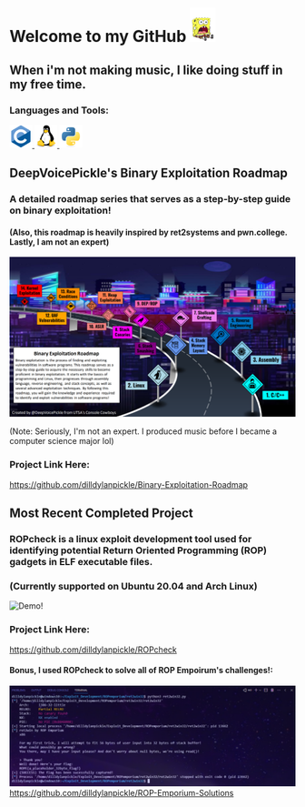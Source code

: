 # Welcome to my GitHub <img src="Meme.gif" height="60"/>
## When i'm not making music, I like doing stuff in my free time.

<h3 align="left">Languages and Tools:</h3>
<p align="left"> <a href="https://www.cprogramming.com/" target="_blank" rel="noreferrer"> <img src="https://raw.githubusercontent.com/devicons/devicon/master/icons/c/c-original.svg" alt="c" width="40" height="40"/> </a> <a href="https://www.linux.org/" target="_blank" rel="noreferrer"> <img src="https://raw.githubusercontent.com/devicons/devicon/master/icons/linux/linux-original.svg" alt="linux" width="40" height="40"/> </a> <a href="https://www.python.org" target="_blank" rel="noreferrer"> <img src="https://raw.githubusercontent.com/devicons/devicon/master/icons/python/python-original.svg" alt="python" width="40" height="40"/> </a> </p>

## DeepVoicePickle's Binary Exploitation Roadmap
### A detailed roadmap series that serves as a step-by-step guide on binary exploitation!
#### (Also, this roadmap is heavily inspired by ret2systems and pwn.college. Lastly, I am not an expert)
![Demo!](/demo/Binary-Exploitation-Roadmap-v2.png)

(Note: Seriously, I'm not an expert. I produced music before I became a computer science major lol)

### Project Link Here:
https://github.com/dilldylanpickle/Binary-Exploitation-Roadmap

## Most Recent Completed Project
### ROPcheck is a linux exploit development tool used for identifying potential Return Oriented Programming (ROP) gadgets in ELF executable files.
### (Currently supported on Ubuntu 20.04 and Arch Linux) 
![Demo!](/demo/animated_demo_v7.gif)

### Project Link Here:
https://github.com/dilldylanpickle/ROPcheck

#### Bonus, I used ROPcheck to solve all of ROP Empoirum's challenges!:
![Demo!](/demo/ret2win32.png)
https://github.com/dilldylanpickle/ROP-Emporium-Solutions
